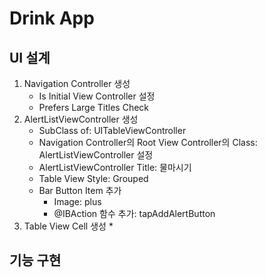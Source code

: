 # Drink App

## UI 설계
1. Navigation Controller 생성
   * Is Initial View Controller 설정
   * Prefers Large Titles Check
2. AlertListViewController 생성
   * SubClass of: UITableViewController
   * Navigation Controller의 Root View Controller의 Class: AlertListViewController 설정
   * AlertListViewController Title: 물마시기
   * Table View Style: Grouped
   * Bar Button Item 추가
     * Image: plus
     * @IBAction 함수 추가: tapAddAlertButton
3. Table View Cell 생성
   *  


## 기능 구현